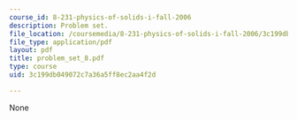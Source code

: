 ```yaml
---
course_id: 8-231-physics-of-solids-i-fall-2006
description: Problem set.
file_location: /coursemedia/8-231-physics-of-solids-i-fall-2006/3c199db049072c7a36a5ff8ec2aa4f2d_problem_set_8.pdf
file_type: application/pdf
layout: pdf
title: problem_set_8.pdf
type: course
uid: 3c199db049072c7a36a5ff8ec2aa4f2d

---
```

None